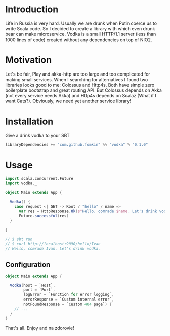 # Introduction

Life in Russia is very hard. Usually we are drunk when Putin coerce us to write Scala code. So I decided to create a library with which even drunk bear can make microservice. Vodka is a small HTTP/1.1 server (less than 1000 lines of code) created without any dependencies on top of NIO2.

# Motivation

Let's be fair, Play and akka-http are too large and too complicated for making small services. When I searching for alternatives I found two libraries looks good to me: Colossus and Http4s. Both have simple zero boilerplate bootstrap and great routing API. But Colossus depends on Akka (not every service needs Akka) and Http4s depends on Scalaz (What if I want Cats?). Obviously, we need yet another service library!

# Installation

Give a drink vodka to your SBT

```scala
libraryDependencies += "com.github.fomkin" %% "vodka" % "0.1.0"
```

# Usage

```scala
import scala.concurrent.Future
import vodka._

object Main extends App {
  
  Vodka() {
    case request <| GET -> Root / "hello" / name =>
      var res = HttpResponse.Ok(s"Hello, comrade $name. Let's drink vodka.")
      Future.successful(res)
  }
  
}

// $ sbt run
// $ curl http://localhost:9090/hello/Ivan
// Hello, comrade Ivan. Let's drink vodka.
```

## Configuration

```scala
object Main extends App {

  Vodka(host = `Host`,
        port = `Port`,
        logError = `Function for error logging`,
        errorResponse = `Custom internal error`,
        notFoundResponse = `Custom 404 page`) {
    // ...
  }
}  
```

That's all. Enjoy and na zdorovie!
